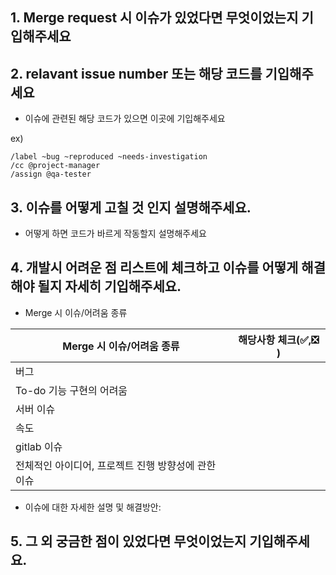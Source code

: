 ## 1. Merge request 시 이슈가 있었다면 무엇이었는지 기입해주세요


## 2. relavant issue number 또는 해당 코드를 기입해주세요

- 이슈에 관련된 해당 코드가 있으면 이곳에 기입해주세요 

ex) 
```
/label ~bug ~reproduced ~needs-investigation
/cc @project-manager
/assign @qa-tester
```


## 3. 이슈를 어떻게 고칠 것 인지 설명해주세요.

- 어떻게 하면 코드가 바르게 작동할지 설명해주세요


## 4. 개발시 어려운 점 리스트에 체크하고 이슈를 어떻게 해결해야 될지 자세히 기입해주세요.

- Merge 시 이슈/어려움 종류 

| Merge 시 이슈/어려움 종류 | 해당사항 체크(✅,❎ ) |
| ------ | ------ |
| 버그 |  |
| To-do 기능 구현의 어려움 |  |
| 서버 이슈 |  |
| 속도 |  |
| gitlab 이슈 |  |
| 전체적인 아이디어, 프로젝트 진행 방향성에 관한 이슈 |  |

- 이슈에 대한 자세한 설명 및 해결방안:



## 5. 그 외 궁금한 점이 있었다면 무엇이었는지 기입해주세요.









